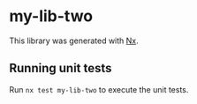 # my-lib-two

This library was generated with [Nx](https://nx.dev).

## Running unit tests

Run `nx test my-lib-two` to execute the unit tests.

